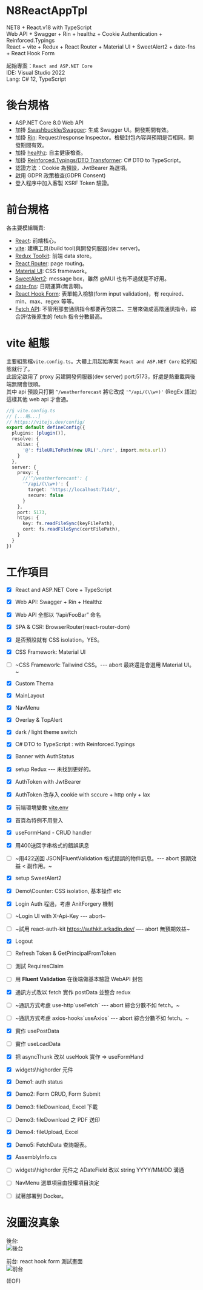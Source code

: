 # N8ReactAppTpl
 NET8 + React.v18 with TypeScript    
 Web API + Swagger + Rin + healthz + Cookie Authentication + Reinforced.Typings   
 React + vite + Redux + React Router + Material UI + SweetAlert2 + date-fns + React Hook Form   

 起始專案：`React and ASP.NET Core`   
 IDE: Visual Studio 2022   
 Lang: C# 12, TypeScript   
 
# 後台規格
* ASP.NET Core 8.0 Web API
* 加掛 [Swashbuckle/Swagger](https://learn.microsoft.com/zh-tw/aspnet/core/tutorials/getting-started-with-swashbuckle?view=aspnetcore-8.0&tabs=visual-studio): 生成 Swagger UI。開發期間有效。
* 加掛 [Rin](https://github.com/mayuki/Rin): Request/response Inspector。檢驗封包內容與預期是否相同。開發期間有效。
* 加掛 [healthz](https://learn.microsoft.com/zh-tw/aspnet/core/host-and-deploy/health-checks?view=aspnetcore-8.0): 自主健康檢查。
* 加掛 [Reinforced.Typings/DTO Transformer](https://github.com/reinforced/Reinforced.Typings): C# DTO to TypeScript。
* 認證方法：Cookie 為預設，JwtBearer 為選項。 
* 啟用 GDPR 政策檢查(GDPR Consent)
* 登入程序中加入客製 XSRF Token 驗證。

# 前台規格
 各主要模組職責:
* [React](https://react.dev/reference/react): 前端核心。
* [vite](https://vitejs.dev/guide/): 建構工具(build tool)與開發伺服器(dev server)。
* [Redux Toolkit](https://redux-toolkit.js.org/): 前端 data store。
* [React Router](https://reactrouter.com/en/main/start/tutorial): page routing。
* [Material UI](https://mui.com/core/): CSS framework。
* [SweetAlert2](https://sweetalert2.github.io/): message box，雖然 @MUI 也有不過就是不好用。
* [date-fns](https://date-fns.org/): 日期運算(無言啊)。
* [React Hook Form](https://react-hook-form.com/): 表單輸入檢驗(form input validation)，有 required、min、max、regex 等等。
* [Fetch API](https://developer.mozilla.org/zh-TW/docs/Web/API/Fetch_API/Using_Fetch): 不管用那套通訊指令都要再包裝二、三層來做成高階通訊指令，綜合評估後原生的 fetch 指令分數最高。

# vite 組態
主要組態檔`vite.config.ts`。大體上用起始專案 `React and ASP.NET Core` 給的組態就行了。   
此設定啟用了 proxy 另建開發伺服器(dev server) port:5173，好處是熱重載與後端無關會很順。  
其中 api 預設只打開 `^/weatherforecast` 將它改成 `'^/api/(\\w+)'` (RegEx 語法)這樣其他 web api 才會通。

```TypeScript
//§ vite.config.ts
// [...略...]
// https://vitejs.dev/config/
export default defineConfig({
  plugins: [plugin()],
  resolve: {
    alias: {
      '@': fileURLToPath(new URL('./src', import.meta.url))
    }
  },
  server: {
    proxy: {
      //'^/weatherforecast': {
      '^/api/(\\w+)': {
        target: 'https://localhost:7144/',
        secure: false
      }
    },
    port: 5173,
    https: {
      key: fs.readFileSync(keyFilePath),
      cert: fs.readFileSync(certFilePath),
    }
  }
})
```

# 工作項目
- [x]  React and ASP.NET Core + TypeScript
- [x]  Web API: Swagger + Rin + Healthz
- [x]  Web API 全部以 “/api/FooBar” 命名
- [x]  SPA & CSR: BrowserRouter(react-router-dom)
- [x]  是否預設就有 CSS isolation。YES。
- [x]  CSS Framework: Material UI
- [ ]  ~CSS Framework: Tailwind CSS。--- abort 最終還是會選用 Material UI。~
- [x]  Custom Thema
- [x]  MainLayout
- [x]  NavMenu
- [x]  Overlay & TopAlert
- [x]  dark / light theme switch
- [x]  C# DTO to TypeScript : with Reinforced.Typings
- [x]  Banner with AuthStatus
- [x]  setup Redux --- 未找到更好的。
- [x]  AuthToken with JwtBearer
- [x]  AuthToken 改存入 cookie with sccure + http only + lax
- [x]  前端環境變數 [vite.env](https://vitejs.dev/guide/env-and-mode)
- [x]  首頁為特例不用登入
- [x]  useFormHand - CRUD handler
- [x]  用400送回字串格式的錯誤訊息
- [ ]  ~用422送回 JSON|FluentValidation 格式錯誤的物件訊息。--- abort 預期效益 < 副作用。~
- [x]  setup SweetAlert2
- [x]  Demo\Counter: CSS isolation, 基本操作 etc 
- [x]  Login Auth 程過，考慮 AnitForgery 機制
- [ ]  ~Login UI with X-Api-Key --- abort~
- [ ]  ~試用 react-auth-kit https://authkit.arkadip.dev/ —- abort 無預期效益~
- [x]  Logout
- [ ]  Refresh Token & GetPrincipalFromToken
- [ ]  測試 RequiresClaim
- [ ]  用 **Fluent Validation** 在後端做基本驗證 WebAPI 封包
- [x]  通訊方式改以 fetch 實作 postData 並整合 redux
- [ ]  ~通訊方式考慮 use-http\`useFetch` --- abort 綜合分數不如 fetch。~
- [ ]  ~通訊方式考慮 axios-hooks\`useAxios` --- abort 綜合分數不如 fetch。~
- [x]  實作 usePostData
- [ ]  實作 useLoadData
- [x]  把 asyncThunk 改以 useHook 實作 => useFormHand
- [x]  widgets\highorder 元件
- [x]  Demo1: auth status
- [x]  Demo2: Form CRUD, Form Submit
- [x]  Demo3: fileDownload, Excel 下載
- [ ]  Demo3: fileDownload 之 PDF 送印
- [x]  Demo4: fileUpload, Excel
- [x]  Demo5: FetchData 查詢報表。
- [x]  AssemblyInfo.cs 
- [ ]  widgets\highorder 元件之 ADateField 改以 string YYYY/MM/DD 溝通
- [ ]  NavMenu 選單項目由授權項目決定
- [ ]  試著部署到 Docker。


# 沒圖沒真象
後台:   
![後台](doc/沒圖沒真象01.png)

前台: react hook form 測試畫面   
![前台](doc/沒圖沒真象02.png)

(EOF)
